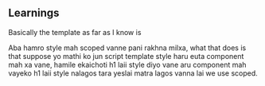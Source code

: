 ## Learnings 

Basically the template as far as I know is
<script>
    ... this is where the js logic is 
</script>

<template>
    ... this is where our HTML is the markup
</template>

<style>
    ... this is where our CSS lies
</style>

Aba hamro style mah scoped vanne pani rakhna milxa, what that does is that suppose yo mathi ko jun script template style haru euta component mah xa vane, hamile ekaichoti h1 laii style diyo vane aru component mah vayeko h1 laii style nalagos tara yeslai matra lagos vanna lai we use scoped.